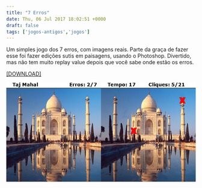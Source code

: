 ```yaml
---
title: "7 Erros"
date: Thu, 06 Jul 2017 18:02:51 +0000
draft: false
tags: ['jogos-antigos','jogos']
---
```


Um simples jogo dos 7 erros, com imagens reais. Parte da graça de fazer esse foi fazer edições sutis em paisagens, usando o Photoshop. Divertido, mas não tem muito replay value depois que você sabe onde estão os erros.

[\[DOWNLOAD\]](https://www.dropbox.com/s/nc7eyfpebhjo3lo/7%20erros.rar?dl=0)

![Game screenshot 1](pic1.png)